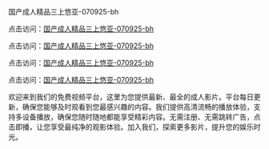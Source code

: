 国产成人精品三上悠亚-070925-bh

点击访问：<a href="https://heiliaoxwd5i8.pages.dev">国产成人精品三上悠亚-070925-bh</a>

点击访问：<a href="https://heiliaowt0d7p.pages.dev">国产成人精品三上悠亚-070925-bh</a>

点击访问：<a href="https://heiliaoga6s9v.pages.dev">国产成人精品三上悠亚-070925-bh</a>

点击访问：<a href="https://heiliaoow5kzm.pages.dev">国产成人精品三上悠亚-070925-bh</a>

欢迎来到我们的免费视频平台，这里为您提供最新、最全的成人影片。平台每日更新，确保您能够及时观看到您最感兴趣的内容。我们提供高清流畅的播放体验，支持多设备播放，确保您随时随地都能享受精彩内容。无需注册、无需跳转广告，点击即播，让您享受最纯净的观影体验。加入我们，探索更多影片，提升您的娱乐时光。

<span style="display:none;">[Canonical link](https://github.com/songdima20250709/viv13 ）</span>
